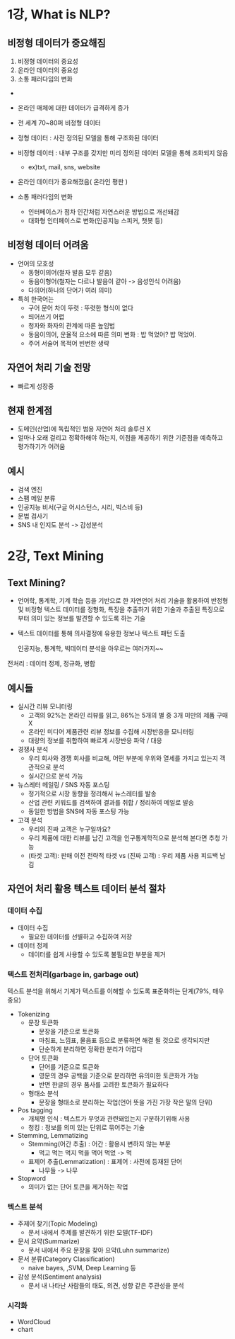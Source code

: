 # 1강, What is NLP?



## 비정형 데이터가 중요해짐

1. 비정형 데이터의 중요성
2. 온라인 데이터의 중요성
3. 소통 패러다임의 변화

- 
- 온라인 매체에 대한 데이터가 급격하게 증가
- 전 세계 70~80퍼 비정형 데이터



- 정형 데이터 : 사전 정의된 모델을 통해 구조화된 데이터
- 비정형 데이터 : 내부 구조를 갖지만 미리 정의된 데이터 모델을 통해 조화되지 않음
  - ex)txt, mail, sns, website



- 온라인 데이터가 중요해졌음( 온라인 평판 )



- 소통 패러다임의 변화
  - 인터페이스가 점차 인간처럼 자연스러운 방법으로 개선돼감
  - 대화형 인터페이스로 변화(인공지능 스피커, 챗봇 등)





## 비정형 데이터 어려움

- 언어의 모호성
  - 동형이의어(철자 발음 모두 같음)
  - 동음이형어(철자는 다르나 발음이 같아 -> 음성인식 어려움)
  - 다의어(하나의 단어가 여러 의미)
- 특히 한국어는
  - 구어 문어 차이 뚜렷 : 뚜렷한 형식이 없다
  - 띄어쓰기 어렵
  - 청자와 화자의 관계에 따른 높임법
  - 동음이의어, 운율적 요소에 따른 의미 변화 : 밥 먹었어? 밥 먹었어.
  - 주어 서술어 목적어 빈번한 생략



## 자연어 처리 기술 전망

- 빠르게 성장중



## 현재 한계점

- 도메인(산업)에 독립적인 범용 자연어 처리 솔루션 X
- 얼마나 오래 걸리고 정확하해야 하는지, 이점을 제공하기 위한 기준점을 예측하고 평가하기가 어려움



## 예시

- 검색 엔진
- 스팸 메일 분류
- 인공지능 비서(구글 어시스턴스, 시리, 빅스비 등)
- 문법 검사기
- SNS 내 인지도 분석 -> 감성분석



# 2강, Text Mining



## Text Mining?

- 언어학, 통계학, 기계 학습 등을 기반으로 한 자연언어 처리 기술을 활용하여 반정형 및 비정형 텍스트 데이터를 정형화, 특징을 추출하기 위한 기술과 추출된 특징으로부터 의미 있는 정보를 발견할 수 있도록 하는 기술

- 텍스트 데이터를 통해 의사결정에 유용한 정보나 텍스트 패턴 도출

  인공지능, 통계학, 빅데이터 분석을 아우르는 여러가지~~

전처리 : 데이터 정제, 정규화, 병합

## 예시들

- 실시간 리뷰 모니터링
  - 고객의 92%는 온라인 리뷰를 읽고, 86%는 5개의 별 중 3개 미만의 제품 구매 X
  - 온라인 미디어 제품관련 리뷰 정보를 수집해 시장반응을 모니터링
  - 대량의 정보를 취합하여 빠르게 시장반응 파악 / 대응
- 경쟁사 분석
  - 우리 회사와 경쟁 회사를 비교해, 어떤 부분에 우위와 열세를 가지고 있는지 객관적으로 분석
  - 실시간으로 분석 가능
- 뉴스레터 메일링 / SNS 자동 포스팅
  - 정기적으로 시장 동향을 정리해서 뉴스레터를 발송
  - 산업 관련 키워드를 검색하여 결과를 취합 / 정리하여 메일로 발송
  - 동일한 방법을 SNS에 자동 포스팅 가능
- 고객 분석
  - 우리의 진짜 고객은 누구일까요?
  - 우리 제품에 대한 리뷰를 남긴 고객을 인구통계학적으로 분석해 본다면 추청 가능
  - (타겟 고객): 판매 이전 전략적 타겟 vs (진짜 고객) : 우리 제품 사용 피드백 남김



## 자연어 처리 활용 텍스트 데이터 분석 절차

### 데이터 수집

- 데이터 수집
  - 필요한 데이터를 선별하고 수집하여 저장
- 데이터 정제
  - 데이터를 쉽게 사용할 수 있도록 불필요한 부분을 제거

### 텍스트 전처리(garbage in, garbage out)

텍스트 분석을 위해서 기계가 텍스트를 이해할 수 있도록 표준화하는 단계(79%, 매우 중요)

- Tokenizing
  - 문장 토큰화
    - 문장을 기준으로 토큰화
    - 마침표, 느낌표, 물음표 등으로 분류하면 해결 될 것으로 생각되지만
    - 단순하게 분리하면 정확한 분리가 어렵다
  - 단어 토큰화
    - 단어를 기준으로 토큰화
    - 영문의 경우 공백을 기준으로 분리하면 유의미한 토큰화가 가능
    - 반면 한글의 경우 품사를 고려한 토큰화가 필요하다
  - 형태소 분석
    - 문장을 형태소로 분리하는 작업(언어 뜻을 가진 가장 작은 말의 단위)
- Pos tagging
  - 개체명 인식 : 텍스트가 무엇과 관련돼있는지 구분하기위해 사용
  - 청킹 : 정보를 의미 있는 단위로 묶어주는 기술
- Stemming, Lemmatizing
  - Stemming(어간 추출) : 어간 : 활용시 변하지 않는 부분
    - 먹고 먹는 먹지 먹을 먹어 먹었 -> 먹
  - 표제어 추출(Lemmatization) : 표제어 : 사전에 등재된 단어
    - 나무들 -> 나무
- Stopword
  - 의미가 없는 단어 토큰을 제거하는 작업

### 텍스트 분석

- 주제어 찾기(Topic Modeling)
  - 문서 내에서 주제를 발견하기 위한 모델(TF-IDF)
- 문서 요약(Summarize)
  - 문서 내에서 주요 문장을 찾아 요약(Luhn summarize)
- 문서 분류(Category Classification)
  - naive bayes, ,SVM, Deep Learning 등
- 감성 분석(Sentiment analysis)
  - 문서 내 나타난 사람들의 태도, 의견, 성향 같은 주관성을 분석

### 시각화

- WordCloud
- chart

